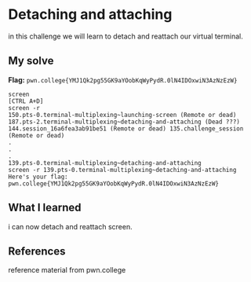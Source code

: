 # Detaching and attaching
in this challenge we will learn to detach and reattach our virtual terminal.

## My solve
**Flag:** `pwn.college{YMJ1Qk2pg55GK9aYOobKqWyPydR.0lN4IDOxwiN3AzNzEzW}`


```
screen
[CTRL A+D]
screen -r
150.pts-0.terminal-multiplexing~launching-screen (Remote or dead)
187.pts-2.terminal-multiplexing~detaching-and-attaching (Dead ???)
144.session_16a6fea3ab91be51 (Remote or dead) 135.challenge_session (Remote or dead)
.
.
.
139.pts-0.terminal-multiplexing~detaching-and-attaching
screen -r 139.pts-0.terminal-multiplexing~detaching-and-attaching
Here's your flag:
pwn.college{YMJ1Qk2pg55GK9aYOobKqWyPydR.0lN4IDOxwiN3AzNzEzW}
```

## What I learned
i can now detach and reattach screen.

## References 
reference material from pwn.college
